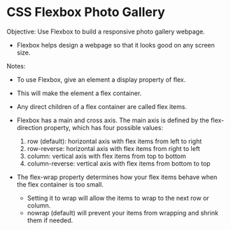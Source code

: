 # CSS Flexbox Photo Gallery

Objective: Use Flexbox to build a responsive photo gallery webpage.

- Flexbox helps design a webpage so that it looks good on any screen size.


Notes:
- To use Flexbox, give an element a display property of flex. 
- This will make the element a flex container. 
- Any direct children of a flex container are called flex items.

- Flexbox has a main and cross axis. The main axis is defined by the flex-direction property, which has four possible values:
    1. row (default): horizontal axis with flex items from left to right
    2. row-reverse: horizontal axis with flex items from right to left
    3. column: vertical axis with flex items from top to bottom
    4. column-reverse: vertical axis with flex items from bottom to top

- The flex-wrap property determines how your flex items behave when the flex container is too small. 
    - Setting it to wrap will allow the items to wrap to the next row or column.
    - nowrap (default) will prevent your items from wrapping and shrink them if needed.



    

